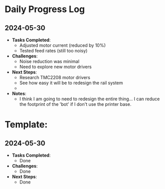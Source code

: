 # Daily Progress Log

## 2024-05-30
- **Tasks Completed**:
  - Adjusted motor current (reduced by 10%)
  - Tested feed rates (still too noisy)
- **Challenges**:
  - Noise reduction was minimal
  - Need to explore new motor drivers
- **Next Steps**:
  - Research TMC2208 motor drivers
  - See how easy it will be to redesign the rail system
  - 
- **Notes**:
  - I think I am going to need to redesign the entire thing... I can reduce the footprint of the 'bot' if I don't use the 
  printer base. 


# Template:
## 2024-05-30
- **Tasks Completed**:
  - Done
- **Challenges**:
  - Done
- **Next Steps**:
  - Done